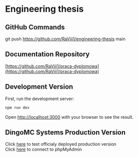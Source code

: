 # Engineering thesis

## GitHub Commands

git push https://github.com/RaViii1/engineering-thesis main

## Documentation Repository

[https://github.com/RaViii1/praca-dyplomowa](https://github.com/RaViii1/praca-dyplomowa)

## Development Version

First, run the development server:

```bash
npm run dev
```

Open [http://localhost:3000](http://localhost:3000) with your browser to see the result.

## DingoMC Systems Production Version

Click [here](http://dingomc.net:3001) to test officialy deployed production version  
Click [here](http://dingomc.net:3002) to connect to phpMyAdmin
